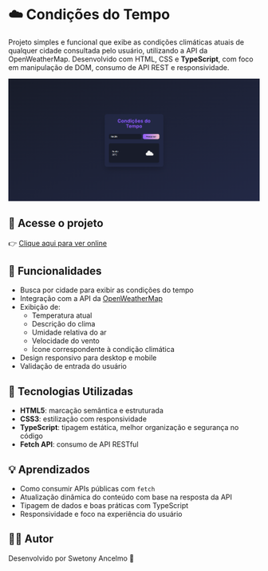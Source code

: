 # ☁️ Condições do Tempo

Projeto simples e funcional que exibe as condições climáticas atuais de qualquer cidade consultada pelo usuário, utilizando a API da OpenWeatherMap. Desenvolvido com HTML, CSS e **TypeScript**, com foco em manipulação de DOM, consumo de API REST e responsividade.

![preview](images/condicoesTempo.png)

## 🔗 Acesse o projeto

👉 [Clique aqui para ver online](https://condicoes-do-tempo-psi.vercel.app/)

## 🚀 Funcionalidades

- Busca por cidade para exibir as condições do tempo
- Integração com a API da [OpenWeatherMap](https://openweathermap.org/)
- Exibição de:
  - Temperatura atual
  - Descrição do clima
  - Umidade relativa do ar
  - Velocidade do vento
  - Ícone correspondente à condição climática
- Design responsivo para desktop e mobile
- Validação de entrada do usuário

## 🧠 Tecnologias Utilizadas

- **HTML5**: marcação semântica e estruturada
- **CSS3**: estilização com responsividade
- **TypeScript**: tipagem estática, melhor organização e segurança no código
- **Fetch API**: consumo de API RESTful

## 💡 Aprendizados

- Como consumir APIs públicas com `fetch`
- Atualização dinâmica do conteúdo com base na resposta da API
- Tipagem de dados e boas práticas com TypeScript
- Responsividade e foco na experiência do usuário

## 🙋‍♂️ Autor

Desenvolvido por Swetony Ancelmo 👋


